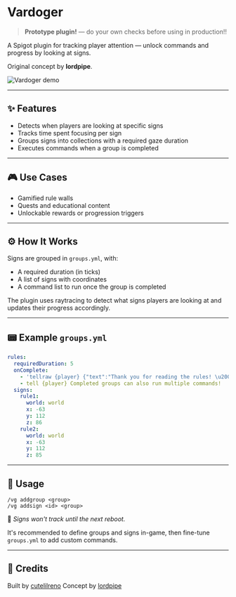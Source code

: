 # Vardoger

> **Prototype plugin!** — do your own checks before using in production!!

A Spigot plugin for tracking player attention — unlock commands and progress by looking at signs.

Original concept by **lordpipe**.

![Vardoger demo](https://raw.githubusercontent.com/cutelilreno/LittleNebo/main/.github/assets/vardoger-demo.gif)

---

## ✨ Features

* Detects when players are looking at specific signs
* Tracks time spent focusing per sign
* Groups signs into collections with a required gaze duration
* Executes commands when a group is completed

---

## 🎮 Use Cases

* Gamified rule walls
* Quests and educational content
* Unlockable rewards or progression triggers

---

## ⚙ How It Works

Signs are grouped in `groups.yml`, with:

* A required duration (in ticks)
* A list of signs with coordinates
* A command list to run once the group is completed

The plugin uses raytracing to detect what signs players are looking at and updates their progress accordingly.

---

## 📟 Example `groups.yml`

```yaml
rules:
  requiredDuration: 5
  onComplete:
    - 'tellraw {player} {"text":"Thank you for reading the rules! \u2006\u2764","italic":true,"color":"yellow"}'
    - tell {player} Completed groups can also run multiple commands!
  signs:
    rule1:
      world: world
      x: -63
      y: 112
      z: 86
    rule2:
      world: world
      x: -63
      y: 112
      z: 85
```

---

## 🔧 Usage

```shell
/vg addgroup <group>
/vg addsign <id> <group>
```

📝 *Signs won't track until the next reboot.*

It's recommended to define groups  and signs in-game, then fine-tune `groups.yml` to add custom commands.

---

## 🧠 Credits

Built by [cutelilreno](https://github.com/cutelilreno)
Concept by [lordpipe](https://github.com/lordofpipes)